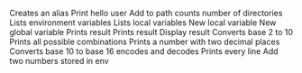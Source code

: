 Creates an alias
Print hello user
Add to path
counts number of directories
Lists environment variables
Lists local variables
New local variable
New global variable
Prints result
Prints result
Display result
Converts base 2 to 10
Prints all possible combinations
Prints a number with two decimal places
Converts base 10 to base 16
encodes and decodes
Prints every line
Add two numbers stored in env
